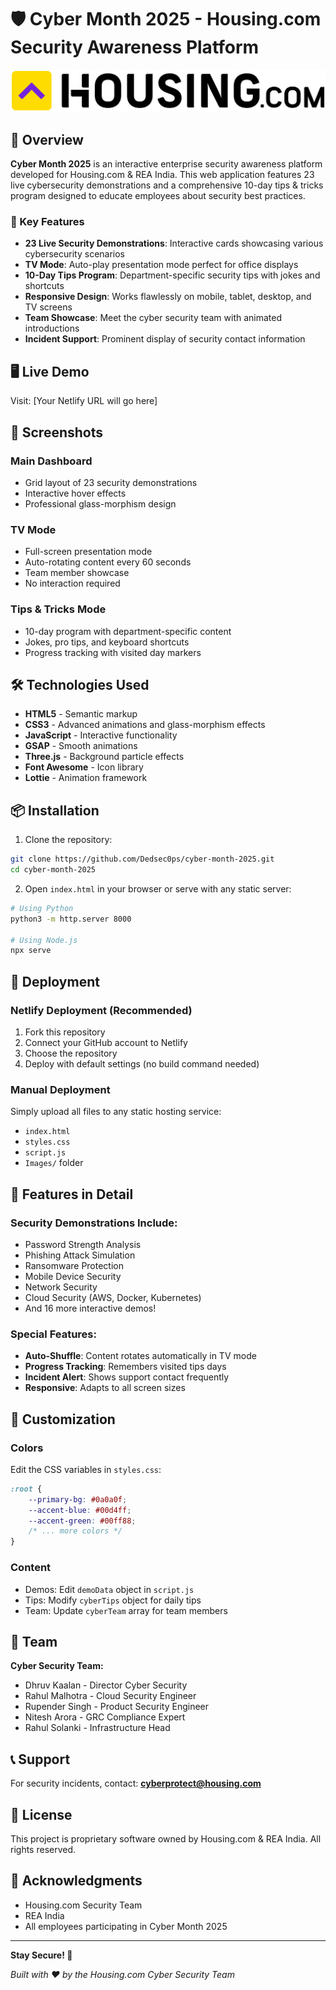 # 🛡️ Cyber Month 2025 - Housing.com Security Awareness Platform

![Housing.com](Images/Transparent_logo_housing_with_log.png)

## 🚀 Overview

**Cyber Month 2025** is an interactive enterprise security awareness platform developed for Housing.com & REA India. This web application features 23 live cybersecurity demonstrations and a comprehensive 10-day tips & tricks program designed to educate employees about security best practices.

### 🎯 Key Features

- **23 Live Security Demonstrations**: Interactive cards showcasing various cybersecurity scenarios
- **TV Mode**: Auto-play presentation mode perfect for office displays
- **10-Day Tips Program**: Department-specific security tips with jokes and shortcuts
- **Responsive Design**: Works flawlessly on mobile, tablet, desktop, and TV screens
- **Team Showcase**: Meet the cyber security team with animated introductions
- **Incident Support**: Prominent display of security contact information

## 🖥️ Live Demo

Visit: [Your Netlify URL will go here]

## 📸 Screenshots

### Main Dashboard
- Grid layout of 23 security demonstrations
- Interactive hover effects
- Professional glass-morphism design

### TV Mode
- Full-screen presentation mode
- Auto-rotating content every 60 seconds
- Team member showcase
- No interaction required

### Tips & Tricks Mode
- 10-day program with department-specific content
- Jokes, pro tips, and keyboard shortcuts
- Progress tracking with visited day markers

## 🛠️ Technologies Used

- **HTML5** - Semantic markup
- **CSS3** - Advanced animations and glass-morphism effects
- **JavaScript** - Interactive functionality
- **GSAP** - Smooth animations
- **Three.js** - Background particle effects
- **Font Awesome** - Icon library
- **Lottie** - Animation framework

## 📦 Installation

1. Clone the repository:
```bash
git clone https://github.com/Dedsec0ps/cyber-month-2025.git
cd cyber-month-2025
```

2. Open `index.html` in your browser or serve with any static server:
```bash
# Using Python
python3 -m http.server 8000

# Using Node.js
npx serve
```

## 🚀 Deployment

### Netlify Deployment (Recommended)

1. Fork this repository
2. Connect your GitHub account to Netlify
3. Choose the repository
4. Deploy with default settings (no build command needed)

### Manual Deployment

Simply upload all files to any static hosting service:
- `index.html`
- `styles.css`
- `script.js`
- `Images/` folder

## 📱 Features in Detail

### Security Demonstrations Include:
- Password Strength Analysis
- Phishing Attack Simulation
- Ransomware Protection
- Mobile Device Security
- Network Security
- Cloud Security (AWS, Docker, Kubernetes)
- And 16 more interactive demos!

### Special Features:
- **Auto-Shuffle**: Content rotates automatically in TV mode
- **Progress Tracking**: Remembers visited tips days
- **Incident Alert**: Shows support contact frequently
- **Responsive**: Adapts to all screen sizes

## 🎨 Customization

### Colors
Edit the CSS variables in `styles.css`:
```css
:root {
    --primary-bg: #0a0a0f;
    --accent-blue: #00d4ff;
    --accent-green: #00ff88;
    /* ... more colors */
}
```

### Content
- Demos: Edit `demoData` object in `script.js`
- Tips: Modify `cyberTips` object for daily tips
- Team: Update `cyberTeam` array for team members

## 👥 Team

**Cyber Security Team:**
- Dhruv Kaalan - Director Cyber Security
- Rahul Malhotra - Cloud Security Engineer
- Rupender Singh - Product Security Engineer
- Nitesh Arora - GRC Compliance Expert
- Rahul Solanki - Infrastructure Head

## 📞 Support

For security incidents, contact: **cyberprotect@housing.com**

## 📄 License

This project is proprietary software owned by Housing.com & REA India. All rights reserved.

## 🙏 Acknowledgments

- Housing.com Security Team
- REA India
- All employees participating in Cyber Month 2025

---

**Stay Secure! 🔐**

*Built with ❤️ by the Housing.com Cyber Security Team*
